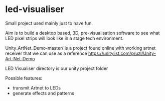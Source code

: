 # led-visualiser


Small project used mainly just to have fun.

Aim is to build a desktop based, 3D, pre-visualisation software to see what LED pixel strips will look like in a stage tech environment.



Unity_ArtNet_Demo-master/ is a project found online with working artnet receiver that we can use as a reference 
https://unitylist.com/p/uzl/Unity-Art-Net-Demo


LED Visualiser directory is our unity project folder


Possible features:
 - transmit Artnet to LEDs
 - generate effects and patterns
 
